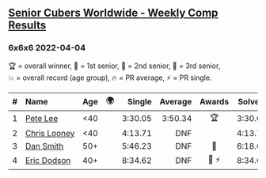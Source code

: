 <style>table {white-space: nowrap;}</style>
<link rel="stylesheet" type="text/css" href="/scw-comp/css/flags.css" />

## [Senior Cubers Worldwide - Weekly Comp Results](/scw-comp/results/)
### 6x6x6 2022-04-04

<span style="white-space: nowrap;">🏆 = overall winner</span>, <span style="white-space: nowrap;">🥇 = 1st senior</span>, <span style="white-space: nowrap;">🥈 = 2nd senior</span>, <span style="white-space: nowrap;">🥉 = 3rd senior</span>, <span style="white-space: nowrap;">💥 = overall record (age group)</span>, <span style="white-space: nowrap;">🔥 = PR average</span>, <span style="white-space: nowrap;">⚡ = PR single</span>.

| # | Name | Age | 🌍 | Single | Average | Awards | Solve 1 | Solve 2 | Solve 3 | Video |
| :--: | :-- | :--: | :--: | --: | --: | :--: | --: | --: | --: | :-- |
| 1 | [Pete Lee](../../persons/pete_lee/666.md) | <40 | <i class="flag flag-GB" /> | 3:30.05 | 3:50.34 | 🏆 | 3:30.05 | 4:15.00 | 3:45.98 | [Desktop](https://www.facebook.com/events/405703218032158/permalink/413130710622742) / [Mobile](https://m.facebook.com/events/405703218032158?view=permalink&id=413130710622742) |
| 2 | [Chris Looney](../../persons/chris_looney/666.md) | <40 | <i class="flag flag-US" /> | 4:13.71 | DNF |  | 4:13.71 | DNF | DNF | [Desktop](https://www.facebook.com/events/405703218032158/permalink/412235250712288) / [Mobile](https://m.facebook.com/events/405703218032158?view=permalink&id=412235250712288) |
| 3 | [Dan Smith](../../persons/dan_smith/666.md) | 50+ | <i class="flag flag-US" /> | 5:46.23 | DNF | 🥇 | 6:18.65 | 5:46.23 | DNS | [Desktop](https://www.facebook.com/events/405703218032158/permalink/413862643882882) / [Mobile](https://m.facebook.com/events/405703218032158?view=permalink&id=413862643882882) |
| 4 | [Eric Dodson](../../persons/eric_dodson/666.md) | 40+ | <i class="flag flag-US" /> | 8:34.62 | DNF | 🥈 ⚡ | 8:34.62 | DNS | DNS | [Desktop](https://www.facebook.com/events/405703218032158/permalink/413892857213194) / [Mobile](https://m.facebook.com/events/405703218032158?view=permalink&id=413892857213194) |

<!-- Global site tag (gtag.js) - Google Analytics -->
<script async src="https://www.googletagmanager.com/gtag/js?id=UA-86348435-3"></script>
<script>window.dataLayer = window.dataLayer || []; function gtag() {dataLayer.push(arguments);} gtag('js', new Date()); gtag('config', 'UA-86348435-3');</script>
